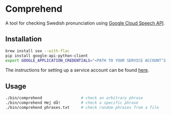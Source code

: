 # Comprehend

A tool for checking Swedish pronunciation using [Google Cloud Speech API][1].

## Installation

```bash
brew install sox --with-flac
pip install google-api-python-client
export GOOGLE_APPLICATION_CREDENTIALS="<PATH TO YOUR SERVICE ACCOUNT’S CREDENTIALS>"
```

The instructions for setting up a service account can be found [here][2].

## Usage

```bash
./bin/comprehend                 # check an arbitrary phrase
./bin/comprehend Hej då!         # check a specific phrase
./bin/comprehend phrases.txt     # check random phrases from a file
```

[1]: https://cloud.google.com/speech/
[2]: https://cloud.google.com/speech/docs/common/auth#service-accounts
